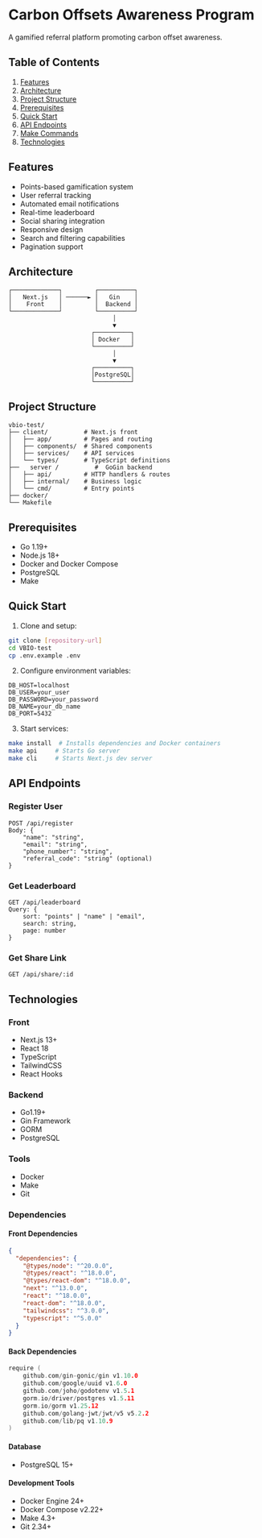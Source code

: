 # Carbon Offsets Awareness Program

A gamified referral platform promoting carbon offset awareness.

## Table of Contents

1. [Features](#features)
2. [Architecture](#architecture)
3. [Project Structure](#project-structure)
4. [Prerequisites](#prerequisites)
5. [Quick Start](#quick-start)
6. [API Endpoints](#api-endpoints)
7. [Make Commands](#make-commands)
8. [Technologies](#technologies)

## Features

- Points-based gamification system
- User referral tracking
- Automated email notifications
- Real-time leaderboard
- Social sharing integration
- Responsive design
- Search and filtering capabilities
- Pagination support

## Architecture
```
┌─────────────┐         ┌──────────┐
│   Next.js   │ ──────► │   Gin    │
│    Front    │         │  Backend │
└─────────────┘         └──────────┘
                             │
                             ▼
                       ┌──────────┐
                       │ Docker   │
                       └──────────┘
                             │
                             ▼
                       ┌──────────┐
                       │PostgreSQL│
                       └──────────┘
```

## Project Structure

```
vbio-test/
├── client/          # Next.js front
│   ├── app/         # Pages and routing
│   ├── components/  # Shared components
│   ├── services/    # API services
│   └── types/       # TypeScript definitions
├──   server /          #  GoGin backend
│   ├── api/         # HTTP handlers & routes
│   ├── internal/    # Business logic
│   └── cmd/         # Entry points
├── docker/
└── Makefile
```

## Prerequisites

- Go 1.19+
- Node.js 18+
- Docker and Docker Compose
- PostgreSQL
- Make

## Quick Start

1. Clone and setup:
```bash
git clone [repository-url]
cd VBIO-test
cp .env.example .env
```

2. Configure environment variables:
```env
DB_HOST=localhost
DB_USER=your_user
DB_PASSWORD=your_password
DB_NAME=your_db_name
DB_PORT=5432
```

3. Start services:
```bash
make install  # Installs dependencies and Docker containers
make api     # Starts Go server
make cli     # Starts Next.js dev server
```

## API Endpoints

### Register User
```http
POST /api/register
Body: {
    "name": "string",
    "email": "string",
    "phone_number": "string",
    "referral_code": "string" (optional)
}
```

### Get Leaderboard
```http
GET /api/leaderboard
Query: {
    sort: "points" | "name" | "email",
    search: string,
    page: number
}
```

### Get Share Link
```http
GET /api/share/:id
```

## Technologies

### Front
- Next.js 13+
- React 18
- TypeScript
- TailwindCSS
- React Hooks

###   Backend 
-  Go1.19+
- Gin Framework
- GORM
- PostgreSQL

### Tools
- Docker
- Make
- Git

### Dependencies

#### Front Dependencies
```json
{
  "dependencies": {
    "@types/node": "^20.0.0",
    "@types/react": "^18.0.0",
    "@types/react-dom": "^18.0.0",
    "next": "^13.0.0",
    "react": "^18.0.0",
    "react-dom": "^18.0.0",
    "tailwindcss": "^3.0.0",
    "typescript": "^5.0.0"
  }
}
```

#### Back Dependencies
```go
require (
    github.com/gin-gonic/gin v1.10.0
    github.com/google/uuid v1.6.0
    github.com/joho/godotenv v1.5.1
    gorm.io/driver/postgres v1.5.11
    gorm.io/gorm v1.25.12
    github.com/golang-jwt/jwt/v5 v5.2.2
    github.com/lib/pq v1.10.9
)
```

#### Database
- PostgreSQL 15+

#### Development Tools
- Docker Engine 24+
- Docker Compose v2.22+
- Make 4.3+
- Git 2.34+

